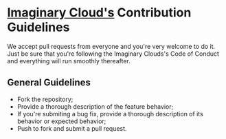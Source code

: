 # [Imaginary Cloud's](https://www.imaginarycloud.com) Contribution Guidelines

We accept pull requests from everyone and you're very welcome to do it. Just be sure that you're following the Imaginary Clouds's Code of Conduct and everything will run smoothly thereafter.

## General Guidelines

* Fork the repository;
* Provide a thorough description of the feature behavior;
* If you're submiting a bug fix, provide a thorough description of its behavior or expected behavior;
* Push to fork and submit a pull request.